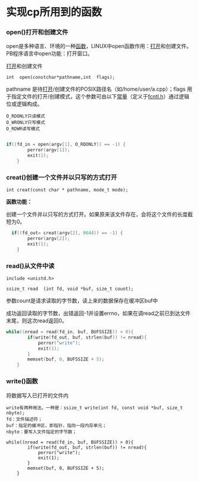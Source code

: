 # 实现cp所用到的函数

### open()打开和创建文件

open是多种语言、环境的一种[函数](https://baike.baidu.com/item/函数/18686609)，LINUX中open函数作用：[打开](https://baike.baidu.com/item/打开/1306427)和创建文件。PB程序语言中open功能：打开窗口。

[
打开](https://baike.baidu.com/item/打开)和创建文件

```
int  open(constchar*pathname,int  flags);
```

pathname 是待[打开](https://baike.baidu.com/item/打开)/创建文件的POSIX路径名（如/home/user/a.cpp）；flags 用于指定文件的打开/创建模式，这个参数可由以下[常量](https://baike.baidu.com/item/常量)（定义于[fcntl.h](https://baike.baidu.com/item/fcntl.h)）通过逻辑位或逻辑构成。

```
O_RDONLY只读模式
O_WRONLY只写模式
O_RDWR读写模式
```

```cpp

if((fd_in = open(argv[1], O_RDONLY)) == -1) {
        perror(argv[1]);
        exit(1);
    }
```

### creat()创建一个文件并以只写的方式打开

```
int creat(const char * pathname, mode_t mode);
```

**函数功能：**

创建一个文件并以只写的方式打开。如果原来该文件存在，会将这个文件的长度截短为0。

```c
  if((fd_out= creat(argv[2], 0644)) == -1) {
        perror(argv[2]);
        exit(1);
    }

```

### read()从文件中读

```
include <unistd.h>
```

```
ssize_t read  (int fd, void *buf, size_t count);
```

参数count是请求读取的字节数，读上来的数据保存在缓冲区buf中

成功返回读取的字节数，出错返回-1并设置errno，如果在调read之前已到达文件末尾，则这次read返回0。

```c
while((nread = read(fd_in, buf, BUFSSIZE)) > 0){
        if(write(fd_out, buf, strlen(buf)) != nread){
            perror("write");
            exit(1);
        }
        memset(buf, 0, BUFSSIZE + 5);
    }

```

### write()函数

将数据写入已打开的文件内

```
write有两种用法。一种是：ssize_t write(int fd, const void *buf, size_t nbyte);
fd：文件描述符；
buf：指定的缓冲区，即指针，指向一段内存单元；
nbyte：要写入文件指定的字节数；
```

```
while((nread = read(fd_in, buf, BUFSSIZE)) > 0){
        if(write(fd_out, buf, strlen(buf)) != nread){
            perror("write");
            exit(1);
        }
        memset(buf, 0, BUFSSIZE + 5);
    }

```

